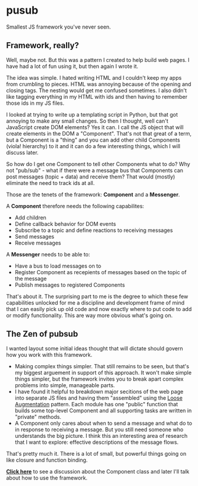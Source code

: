 # pusub
Smallest JS framework you've never seen.

## Framework, really?  
Well, maybe not. But this was a pattern I created to help build web pages. I have had a lot of fun using it, but then again I wrote it. 

The idea was simple. I hated writing HTML and I couldn't keep my apps from crumbling to pieces. HTML was annoying because of the opening and closing tags. The nesting would get me confused sometimes. I also didn't like tagging everything in my HTML with ids and then having to remember those ids in my JS files. 

I looked at trying to write up a templating script in Python, but that got annoying to make any small changes. So then I thought, well can't JavaScript create DOM elements? Yes it can. I call the JS object that will create elements in the DOM a "Component". That's not that great of a term, but a Component is a "thing" and you can add other child Components (viola! hierarchy) to it and it can do a few interesting things, which I will discuss later.

So how do I get one Component to tell other Components what to do? Why not "pub/sub" - what if there were a message bus that Components can post messages (topic + data) and receive them? That would (mostly) eliminate the need to track ids at all. 

Those are the tenets of the framework: **Component** and a **Messenger**.

A **Component** therefore needs the following capabilites:
* Add children
* Define callback behavior for DOM events
* Subscribe to a topic and define reactions to receiving messages
* Send messages
* Receive messages

A **Messenger** needs to be able to:
* Have a bus to load messages on to
* Register Component as recepients of messages based on the topic of the message
* Publish messages to registered Components

That's about it. The surprising part to me is the degree to which these few capabilities unlocked for me a discipline and development frame of mind that I can easily pick up old code and now exactly where to put code to add or modify functionality. This are way more obvious what's going on. 

## The Zen of pubsub
I wanted layout some initial ideas thought that will dictate should govern how you work with this framework.

* Making complex things simpler. That still remains to be seen, but that's my biggest arguement in support of this approach. It won't make simple things simpler, but the framework invites you to break apart complex problems into simple, manageable parts.
* I have found it helpful to breakdown major secitions of the web page into separate JS files and having them "assembled" using the [Loose Augmentation](http://www.adequatelygood.com/JavaScript-Module-Pattern-In-Depth.html) pattern. Each module has one "public" function that builds some top-level Component and all supporting tasks are written in "private" methods.
* A Component only cares about when to send a message and what do to in response to receiving a message. But you still need someone who understands the big picture. I think this an interesting area of research that I want to explore: effective descriptions of the message flows. 

That's pretty much it. There is a lot of small, but powerful things going on like closure and function binding. 

**[Click here](https://github.com/bflanders/pubsub/blob/master/docs/component.md)** to see a discussion about the Component class and later I'll talk about how to use the framework.

